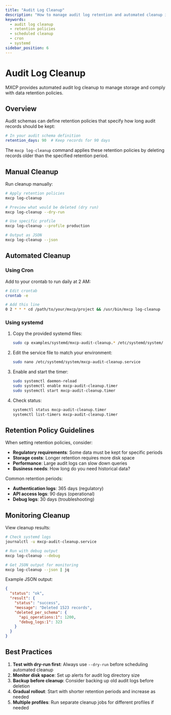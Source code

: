 ```yaml
---
title: "Audit Log Cleanup"
description: "How to manage audit log retention and automated cleanup in MXCP"
keywords:
  - audit log cleanup
  - retention policies
  - scheduled cleanup
  - cron
  - systemd
sidebar_position: 6
---
```


# Audit Log Cleanup

MXCP provides automated audit log cleanup to manage storage and comply with data retention policies.

## Overview

Audit schemas can define retention policies that specify how long audit records should be kept:

```yaml
# In your audit schema definition
retention_days: 90  # Keep records for 90 days
```

The `mxcp log-cleanup` command applies these retention policies by deleting records older than the specified retention period.

## Manual Cleanup

Run cleanup manually:

```bash
# Apply retention policies
mxcp log-cleanup

# Preview what would be deleted (dry run)
mxcp log-cleanup --dry-run

# Use specific profile
mxcp log-cleanup --profile production

# Output as JSON
mxcp log-cleanup --json
```

## Automated Cleanup

### Using Cron

Add to your crontab to run daily at 2 AM:

```bash
# Edit crontab
crontab -e

# Add this line
0 2 * * * cd /path/to/your/mxcp/project && /usr/bin/mxcp log-cleanup
```

### Using systemd

1. Copy the provided systemd files:
   ```bash
   sudo cp examples/systemd/mxcp-audit-cleanup.* /etc/systemd/system/
   ```

2. Edit the service file to match your environment:
   ```bash
   sudo nano /etc/systemd/system/mxcp-audit-cleanup.service
   ```

3. Enable and start the timer:
   ```bash
   sudo systemctl daemon-reload
   sudo systemctl enable mxcp-audit-cleanup.timer
   sudo systemctl start mxcp-audit-cleanup.timer
   ```

4. Check status:
   ```bash
   systemctl status mxcp-audit-cleanup.timer
   systemctl list-timers mxcp-audit-cleanup.timer
   ```

## Retention Policy Guidelines

When setting retention policies, consider:

- **Regulatory requirements**: Some data must be kept for specific periods
- **Storage costs**: Longer retention requires more disk space
- **Performance**: Large audit logs can slow down queries
- **Business needs**: How long do you need historical data?

Common retention periods:
- **Authentication logs**: 365 days (regulatory)
- **API access logs**: 90 days (operational)
- **Debug logs**: 30 days (troubleshooting)

## Monitoring Cleanup

View cleanup results:

```bash
# Check systemd logs
journalctl -u mxcp-audit-cleanup.service

# Run with debug output
mxcp log-cleanup --debug

# Get JSON output for monitoring
mxcp log-cleanup --json | jq
```

Example JSON output:
```json
{
  "status": "ok",
  "result": {
    "status": "success",
    "message": "Deleted 1523 records",
    "deleted_per_schema": {
      "api_operations:1": 1200,
      "debug_logs:1": 323
    }
  }
}
```

## Best Practices

1. **Test with dry-run first**: Always use `--dry-run` before scheduling automated cleanup
2. **Monitor disk space**: Set up alerts for audit log directory size
3. **Backup before cleanup**: Consider backing up old audit logs before deletion
4. **Gradual rollout**: Start with shorter retention periods and increase as needed
5. **Multiple profiles**: Run separate cleanup jobs for different profiles if needed
